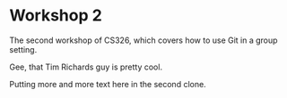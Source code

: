 # Workshop 2

The second workshop of CS326, which covers how to use Git in a group setting.

Gee, that Tim Richards guy is pretty cool.

Putting more and more text here in the second clone.
